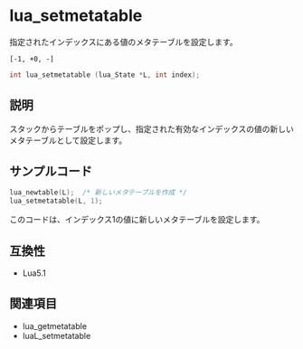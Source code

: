 # lua_setmetatable

指定されたインデックスにある値のメタテーブルを設定します。

`[-1, +0, -]`

```c
int lua_setmetatable (lua_State *L, int index);
```

## 説明

スタックからテーブルをポップし、指定された有効なインデックスの値の新しいメタテーブルとして設定します。

## サンプルコード

```c
lua_newtable(L);  /* 新しいメタテーブルを作成 */
lua_setmetatable(L, 1);
```

このコードは、インデックス1の値に新しいメタテーブルを設定します。

## 互換性

- Lua5.1

## 関連項目

- lua_getmetatable
- luaL_setmetatable